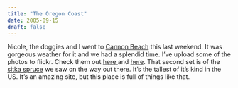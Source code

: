 ```yaml
---
title: "The Oregon Coast"
date: 2005-09-15
draft: false
---
```

Nicole, the doggies and I went to [Cannon Beach](https://web.archive.org/web/20060614141004/http://www.cannonbeach.org/) this last weekend. It was gorgeous weather for it and we had a splendid time. I’ve upload some of the photos to flickr. Check them out [here ](https://web.archive.org/web/20060614141004/http://www.flickr.com/photos/tlockney/sets/953505/)and [here](https://web.archive.org/web/20060614141004/http://www.flickr.com/photos/tlockney/sets/953450/). That second set is of the [sitka spruce](https://web.archive.org/web/20060614141004/http://lewisandclarktrail.com/section4/orcities/seaside/sitkaspruce.htm) we saw on the way out there. It’s the tallest of it’s kind in the US. It’s an amazing site, but this place is full of things like that.
